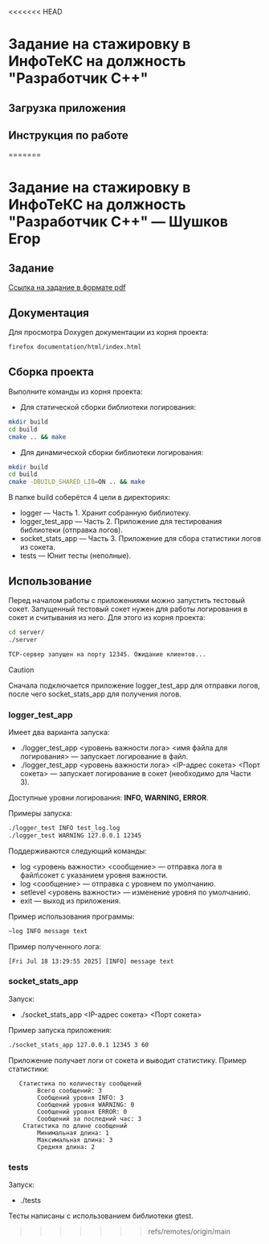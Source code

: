 <<<<<<< HEAD
# Задание на стажировку в ИнфоТеКС на должность "Разработчик С++"

## Загрузка приложения

## Инструкция по работе
=======
# Задание на стажировку в ИнфоТеКС на должность "Разработчик С++" — Шушков Егор
## Задание
[Ссылка на задание в формате pdf](https://career.infotecs.ru/upload/iblock/c2a/r5j2ceovb1ik54zstamj03pfchu3afha/Razrabotchik-C_-v5.pdf)

## Документация
Для просмотра Doxygen документации из корня проекта:
```bash
firefox documentation/html/index.html
```

## Сборка проекта
Выполните команды из корня проекта:
- Для статической сборки библиотеки логирования: 
```bash
mkdir build
cd build
cmake .. && make
```
- Для динамической сборки библиотеки логирования:
```bash
mkdir build
cd build
cmake -DBUILD_SHARED_LIB=ON .. && make
```

В папке build соберётся 4 цели в директориях:
- logger — Часть 1. Хранит собранную библиотеку.
- logger_test_app — Часть 2. Приложение для тестирования библиотеки (отправка логов).
- socket_stats_app — Часть 3. Приложение для сбора статистики логов из сокета.
- tests — Юнит тесты (неполные). 

## Использование
Перед началом работы с приложениями можно запустить тестовый сокет. Запущенный тестовый сокет нужен для работы логирования в сокет и считывания из него. Для этого из корня проекта:
```bash
cd server/
./server

TCP-сервер запущен на порту 12345. Ожидание клиентов...
```

> [!CAUTION]
> Сначала подключается приложение logger_test_app для отправки логов, после чего socket_stats_app для получения логов. 

### logger_test_app
Имеет два варианта запуска:
- ./logger_test_app <уровень важности лога> <имя файла для логирования> — запускает логирование в файл.
- ./logger_test_app <уровень важности лога> <IP-адрес сокета> <Порт сокета> — запускает логирование в сокет (необходимо для Части 3).

Доступные уровни логирования: **INFO, WARNING, ERROR**. 

Примеры запуска:
```bash
./logger_test INFO test_log.log
./logger_test WARNING 127.0.0.1 12345
```

Поддерживаются следующий команды:
- log <уровень важности> <сообщение> — отправка лога в файл\сокет с указанием уровня важности.
- log <сообщение> — отправка с уровнем по умолчанию.
- setlevel <уровень важности> — изменение уровня по умолчанию. 
- exit — выход из приложения.

Пример использования программы:
```bash
~log INFO message text 
```

Пример полученного лога:
```
[Fri Jul 18 13:29:55 2025] [INFO] message text
```

### socket_stats_app
Запуск:
- ./socket_stats_app <IP-адрес сокета> <Порт сокета> <N> <T> 
   
Пример запуска приложения:
```bash
./socket_stats_app 127.0.0.1 12345 3 60
```

Приложение получает логи от сокета и выводит статистику. Пример статистики:
```
   Статистика по количеству сообщений
        Всего сообщений: 3
        Сообщений уровня INFO: 3
        Сообщений уровня WARNING: 0
        Сообщений уровня ERROR: 0
        Сообщений за последний час: 3
    Статистика по длине сообщений
        Минимальная длина: 1
        Максимальная длина: 3
        Средняя длина: 2
```

### tests
Запуск:
- ./tests

Тесты написаны с использованием библиотеки gtest. 
>>>>>>> refs/remotes/origin/main
